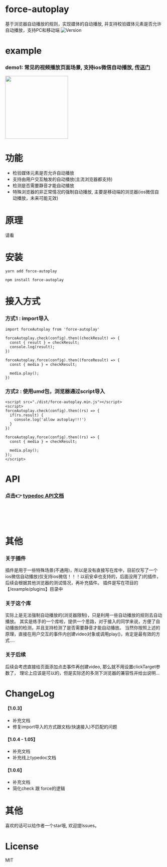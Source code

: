 # force-autoplay
基于浏览器自动播放的规则，实现媒体的自动播放, 并支持校验媒体元素是否允许自动播放，支持PC和移动端
![Version](https://img.shields.io/npm/v/force-autoplay.svg)
</br>

# example
### demo1: 常见的视频播放页面场景, 支持ios微信自动播放, <a href="https://playertest.polyv.net/player2/force-autoplay/scene-live-watch.html">传送门</a>
<img width="200" src="https://playertest.polyv.net/player2/force-autoplay/imgs/scene-demo.png">

# 功能
- 检验媒体元素是否允许自动播放
- 支持由用户交互触发的自动播放(主流浏览器都支持)
- 检测是否需要静音才能自动播放
- 特殊浏览器的非正常情况的强制自动播放, 主要是移动端的浏览器(ios微信自动播放，未来可能无效)


# 原理
请看

# 安装
```
yarn add force-autoplay

npm install force-autoplay
```

# 接入方式
### 方式1 : import导入
```
import forceAutoplay from 'force-autoplay'

forceAutoplay.check(config).then((checkResult) => {
  const { result } = checkResult;
  console.log(result);
})

forceAutoplay.force(config).then((forceResult) => {
  const { media } = checkResult;

  media.play();
})
```

### 方式2 : 使用umd包，浏览器通过script导入
```
<script src="./dist/force-autoplay.min.js"></script>
<script>
forceAutoplay.check(config).then((rs) => {
  if(rs.result) {
    console.log('allow autoplay!!!')
  }
})

forceAutoplay.force(config).then((rs) => {
  const { media } = checkResult;

  media.play();
});
</script>

```



# API
### 点击👉 <a href="http://playertest.polyv.net/player2/force-autoplay/docs/">typedoc API文档</a>

</br>
</br>
</br>


# 其他

### 关于插件
插件是用于一些特殊场景(不通用)，所以是没有直接写在库中，目前仅写了一个ios微信自动播放(仅支持ios微信！！！以前安卓也支持的，后面没用了)的插件，后续会根据其他浏览器的测试情况，再补充插件。
插件是写在项目的【/example/plugins】目录中

### 关于这个库
实际上是无法强制自动播放的(浏览器限制)，只是利用一些自动播放的规则去自动播放。
其实是练手的一个库啦，提供一个思路，对于接入的同学来说，方便了自动播放的检测，并且支持检测了是否需要静音才能自动播放。
当然你按照上述的原理，直接在用户交互的事件内创建video对象或调用play()，肯定是最有效的方式....

### 关于后续
后续会考虑直接给页面添加点击事件再创建video, 那么就不用设置clickTarget参数了， 理论上应该是可以的，但是实际还的多测下浏览器的兼容性并给出说明...


# ChangeLog
#### 【1.0.3】
- 补充文档
- 修复import导入的方式跟文档(快速接入)不匹配的问题

#### 【1.0.4 - 1.05】
- 补充文档
- 补充线上typedoc文档

#### 【1.0.6】
- 补充文档
- 简化check 跟 force的逻辑

# 其他
喜欢的话可以给作者一个star哦, 欢迎提Issues。

# License
MIT